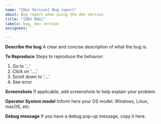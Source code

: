 ```yaml
---
name: "[Dev Version] Bug report"
about: Bug report when using the dev version
title: "[DEV BUG]"
labels: bug, dev version
assignees: ''

---
```


**Describe the bug**
A clear and concise description of what the bug is.

**To Reproduce**
Steps to reproduce the behavior:
1. Go to '...'
2. Click on '....'
3. Scroll down to '....'
4. See error

**Screenshots**
If applicable, add screenshots to help explain your problem.

**Operator System model**
Inform here your OS model: Windows, Linux, macOS, etc. 

**Debug message**
If you have a debug pop-up message, copy it here.
